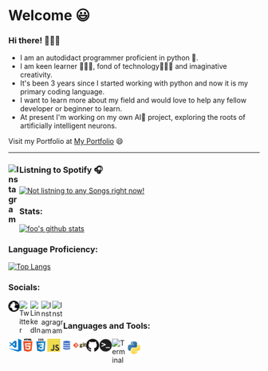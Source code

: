 # Welcome 😃
### Hi there! 🙋🏼‍♂️
* I am an autodidact programmer proficient in python 🐍.
* I am keen learner 👨🏼‍🎓, fond of technology👨🏼‍💻 and imaginative creativity.
* It's been 3 years since I started working with python and now it is my primary coding language.
* I want to learn more about my field and would love to help any fellow developer or beginner to learn.
* At present I'm working on my own AI🤖 project, exploring the roots of artificially intelligent neurons.

Visit my Portfolio at <a href='https://mydigitalprofile.herokuapp.com'>My Portfolio</a> 😄

<hr>

### Listning to Spotify [<img align="left" alt="Instagram" width="22px" src="https://cdn.jsdelivr.net/npm/simple-icons@v3/icons/spotify.svg" />][spotify]🎧
[![Not listning to any Songs right now!](https://novatorem-mu.vercel.app/api/spotify)][spotify]

### Stats:

[![foo's github stats](https://github-readme-stats-git-master.foo290.vercel.app/api?username=foo290&hide=contribs,prs,stars,issues&bg_color=333333&count_private=true&show_icons=true&text_color=ffffff&title_color=eed303&icon_color=ffffff)](https://github.com/foo290/github-readme-stats)

### Language Proficiency:

[![Top Langs](https://github-readme-stats-git-master.foo290.vercel.app/api/top-langs/?username=foo290&layout=compact)](https://github.com/foo290/github-readme-stats)

### Socials:

[<img align="left" alt="" width="22px" src="https://raw.githubusercontent.com/iconic/open-iconic/master/svg/globe.svg" />][website]
[<img align="left" alt="Twitter" width="22px" src="https://cdn.jsdelivr.net/npm/simple-icons@v3/icons/twitter.svg" />][twitter]
[<img align="left" alt="LinkedIn" width="22px" src="https://cdn.jsdelivr.net/npm/simple-icons@v3/icons/linkedin.svg" />][linkedin]
[<img align="left" alt="Instagram" width="22px" src="https://cdn.jsdelivr.net/npm/simple-icons@v3/icons/instagram.svg" />][instagram]
[<img align="left" alt="Instagram" width="22px" src="https://cdn.jsdelivr.net/npm/simple-icons@v3/icons/spotify.svg" />][spotify]

<br />

### Languages and Tools:

<img align="left" alt="Visual Studio Code" width="26px" src="https://raw.githubusercontent.com/github/explore/80688e429a7d4ef2fca1e82350fe8e3517d3494d/topics/visual-studio-code/visual-studio-code.png" />
<img align="left" alt="HTML5" width="26px" src="https://raw.githubusercontent.com/github/explore/80688e429a7d4ef2fca1e82350fe8e3517d3494d/topics/html/html.png" />
<img align="left" alt="CSS3" width="26px" src="https://raw.githubusercontent.com/github/explore/80688e429a7d4ef2fca1e82350fe8e3517d3494d/topics/css/css.png" />
<img align="left" alt="JavaScript" width="26px" src="https://raw.githubusercontent.com/github/explore/80688e429a7d4ef2fca1e82350fe8e3517d3494d/topics/javascript/javascript.png" />
<img align="left" alt="SQL" width="26px" src="https://raw.githubusercontent.com/github/explore/80688e429a7d4ef2fca1e82350fe8e3517d3494d/topics/sql/sql.png" />
<img align="left" alt="Git" width="26px" src="https://raw.githubusercontent.com/github/explore/80688e429a7d4ef2fca1e82350fe8e3517d3494d/topics/git/git.png" />
<img align="left" alt="GitHub" width="26px" src="https://raw.githubusercontent.com/github/explore/78df643247d429f6cc873026c0622819ad797942/topics/github/github.png" />
<img align="left" alt="Terminal" width="26px" src="https://raw.githubusercontent.com/github/explore/80688e429a7d4ef2fca1e82350fe8e3517d3494d/topics/terminal/terminal.png" />
<img align="left" alt="Terminal" width="26px" src="https://simpleicons.org/icons/django.svg" />
<img align="left" alt="Python" width="36px" src="https://raw.githubusercontent.com/github/explore/80688e429a7d4ef2fca1e82350fe8e3517d3494d/topics/python/python.png" />






[website]: https://mydigitalprofile.herokuapp.com
[twitter]: https://twitter.com/_foo290
[instagram]: https://instagram.com/_iamnitinsharma
[linkedin]: https://www.linkedin.com/in/iam-nitinsharma
[spotify]: https://open.spotify.com/user/8nn30yykzlqao2u3q3zlseual





